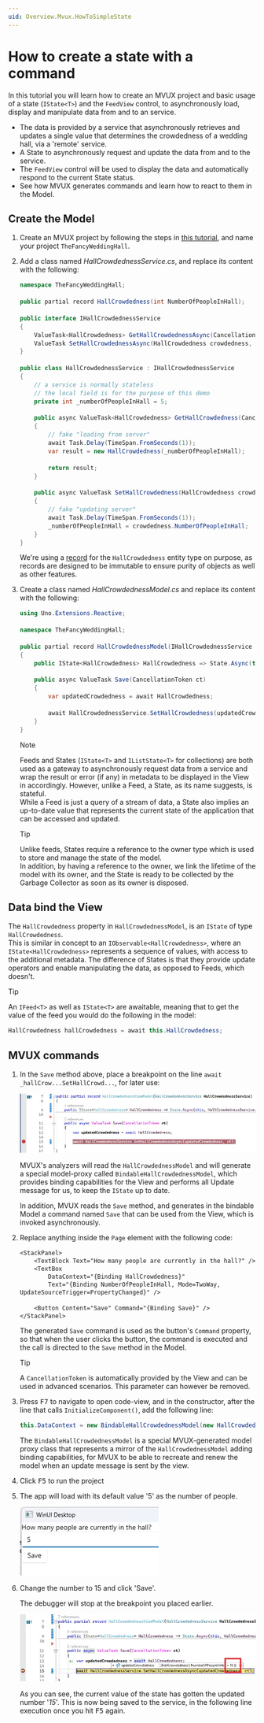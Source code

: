 ```yaml
---
uid: Overview.Mvux.HowToSimpleState
---
```


# How to create a state with a command

In this tutorial you will learn how to create an MVUX project and basic usage of a state (`IState<T>`)
and the `FeedView` control, to asynchronously load, display and manipulate data from and to an service.

 - The data is provided by a service that asynchronously retrieves and updates a single value that determines the crowdedness of a wedding hall, via a 'remote' service.
 - A State to asynchronously request and update the data from and to the service.
 - The `FeedView` control will be used to display the data and automatically respond to the current State status.
 - See how MVUX generates commands and learn how to react to them in the Model.

## Create the Model

1. Create an MVUX project by following the steps in
[this tutorial](xref:Overview.Mvux.HowToMvuxProject), and name your project `TheFancyWeddingHall`.

1. Add a class named *HallCrowdednessService.cs*, and replace its content with the following:

    ```c#
    namespace TheFancyWeddingHall;

    public partial record HallCrowdedness(int NumberOfPeopleInHall);

    public interface IHallCrowdednessService
    {
        ValueTask<HallCrowdedness> GetHallCrowdednessAsync(CancellationToken ct);
        ValueTask SetHallCrowdednessAsync(HallCrowdedness crowdedness, CancellationToken ct);
    }

    public class HallCrowdednessService : IHallCrowdednessService
    {
        // a service is normally stateless
        // the local field is for the purpose of this demo 
        private int _numberOfPeopleInHall = 5;

        public async ValueTask<HallCrowdedness> GetHallCrowdedness(CancellationToken ct)
        {
            // fake "loading from server"
            await Task.Delay(TimeSpan.FromSeconds(1));
            var result = new HallCrowdedness(_numberOfPeopleInHall);

            return result;
        }

        public async ValueTask SetHallCrowdedness(HallCrowdedness crowdedness, CancellationToken ct)
        {
            // fake "updating server"
            await Task.Delay(TimeSpan.FromSeconds(1));
            _numberOfPeopleInHall = crowdedness.NumberOfPeopleInHall;
        }
    }
    ```

    We're using a [record](https://learn.microsoft.com/en-us/dotnet/csharp/language-reference/builtin-types/record)
    for the `HallCrowdedness` entity type on purpose,
    as records are designed to be immutable to ensure purity of objects as well as other features.

1. Create a class named *HallCrowdednessModel.cs* and replace its content with the following:

    ```c#
    using Uno.Extensions.Reactive;

    namespace TheFancyWeddingHall;

    public partial record HallCrowdednessModel(IHallCrowdednessService HallCrowdednessService)
    {   
        public IState<HallCrowdedness> HallCrowdedness => State.Async(this, HallCrowdednessService.GetHallCrowdedness);

        public async ValueTask Save(CancellationToken ct)
        {
            var updatedCrowdedness = await HallCrowdedness;

            await HallCrowdednessService.SetHallCrowdedness(updatedCrowdedness!, ct);
        }
    }
    ```

    > [!NOTE]
    > Feeds and States (`IState<T>` and `IListState<T>` for collections) are both used as a gateway
    to asynchronously request data from a service and wrap the result or error (if any) in metadata
    to be displayed in the View in accordingly.
    However, unlike a Feed, a State, as its name suggests, is stateful.  
    While a Feed is just a query of a stream of data, a State also implies an up-to-date value
    that represents the current state of the application that can be accessed and updated.    

    > [!TIP]
    > Unlike feeds, States require a reference to the owner type which is used to store and manage the state of the model.  
    In addition, by having a reference to the owner, we link the lifetime of the model with its owner,
    and the State is ready to be collected by the Garbage Collector as soon as its owner is disposed.

## Data bind the View

The `HallCrowdedness` property in `HallCrowdednessModel`, is an `IState` of type `HallCrowdedness`.  
This is similar in concept to an `IObservable<HallCrowdedness>`, where an `IState<HallCrowdedness>`
represents a sequence of values, with access to the additional metadata.
The difference of States is that they provide update operators
and enable manipulating the data, as opposed to Feeds, which doesn't.

> [!TIP]
> An `IFeed<T>` as well as `IState<T>` are awaitable,
> meaning that to get the value of the feed you would do the following in the model:  
>
> ```c#
> HallCrowdedness hallCrowdedness = await this.HallCrowdedness;
> ```  

## MVUX commands

1. In the `Save` method above, place a breakpoint on the line `await _hallCrow...SetHallCrowd...`, for later use:

    ![](../Assets/SimpleState-2.jpg)

    MVUX's analyzers will read the `HallCrowdednessModel` and will generate a special
    model-proxy called `BindableHallCrowdednessModel`,
    which provides binding capabilities for the View and performs all Update message for us,
    to keep the `IState` up to date.
        
    In addition, MVUX reads the `Save` method, and generates in the bindable Model a command named `Save`
    that can be used from the View, which is invoked asynchronously.

1. Replace anything inside the `Page` element with the following code:

    ```xaml
    <StackPanel>
        <TextBlock Text="How many people are currently in the hall?" />
        <TextBox 
            DataContext="{Binding HallCrowdedness}"
            Text="{Binding NumberOfPeopleInHall, Mode=TwoWay, UpdateSourceTrigger=PropertyChanged}" />

        <Button Content="Save" Command="{Binding Save}" />
    </StackPanel>
    ```

    The generated `Save` command is used as the button's `Command` property,
    so that when the user clicks the button, the command is executed
    and the call is directed to the `Save` method in the Model.

    > [!TIP]
    > A `CancellationToken` is automatically provided by the View and can be used in advanced scenarios.
    This parameter can however be removed.

1. Press <kbd>F7</kbd> to navigate to open code-view, and in the constructor, after the line that calls `InitializeComponent()`,
add the following line:

    ```c#
    this.DataContext = new BindableHallCrowdednessModel(new HallCrowdednessService());
    ```

    The `BindableHallCrowdednessModel` is a special MVUX-generated model proxy class that represents a mirror of the `HallCrowdednessModel` adding binding capabilities,
    for MVUX to be able to recreate and renew the model when an update message is sent by the view.  

1. Click <kbd>F5</kbd> to run the project

1. The app will load with its default value '5' as the number of people.
    
    ![](../Assets/SimpleState-1.jpg)

1. Change the number to 15 and click 'Save'.

    The debugger will stop at the breakpoint you placed earlier. <!--(See step No. x)-->
    
    ![](../Assets/SimpleState-3.jpg)
    
    As you can see, the current value of the state has gotten the updated number '*15*'.
    This is now being saved to the service, in the following line execution once you hit <kbd>F5</kbd> again.
